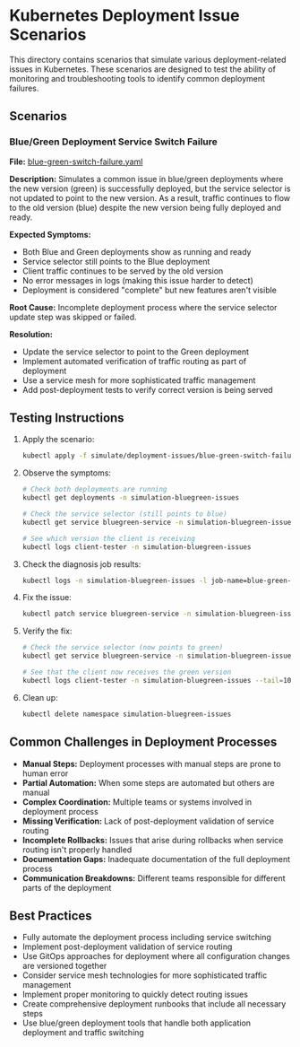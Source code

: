 # Kubernetes Deployment Issue Scenarios

This directory contains scenarios that simulate various deployment-related issues in Kubernetes. These scenarios are designed to test the ability of monitoring and troubleshooting tools to identify common deployment failures.

## Scenarios

### Blue/Green Deployment Service Switch Failure

**File:** [blue-green-switch-failure.yaml](blue-green-switch-failure.yaml)

**Description:** Simulates a common issue in blue/green deployments where the new version (green) is successfully deployed, but the service selector is not updated to point to the new version. As a result, traffic continues to flow to the old version (blue) despite the new version being fully deployed and ready.

**Expected Symptoms:**
- Both Blue and Green deployments show as running and ready
- Service selector still points to the Blue deployment
- Client traffic continues to be served by the old version
- No error messages in logs (making this issue harder to detect)
- Deployment is considered "complete" but new features aren't visible

**Root Cause:** Incomplete deployment process where the service selector update step was skipped or failed.

**Resolution:**
- Update the service selector to point to the Green deployment
- Implement automated verification of traffic routing as part of deployment
- Use a service mesh for more sophisticated traffic management
- Add post-deployment tests to verify correct version is being served

## Testing Instructions

1. Apply the scenario:
   ```bash
   kubectl apply -f simulate/deployment-issues/blue-green-switch-failure.yaml
   ```

2. Observe the symptoms:
   ```bash
   # Check both deployments are running
   kubectl get deployments -n simulation-bluegreen-issues
   
   # Check the service selector (still points to blue)
   kubectl get service bluegreen-service -n simulation-bluegreen-issues -o yaml
   
   # See which version the client is receiving
   kubectl logs client-tester -n simulation-bluegreen-issues
   ```

3. Check the diagnosis job results:
   ```bash
   kubectl logs -n simulation-bluegreen-issues -l job-name=blue-green-diagnosis
   ```

4. Fix the issue:
   ```bash
   kubectl patch service bluegreen-service -n simulation-bluegreen-issues -p '{"spec":{"selector":{"version":"green"}}}'
   ```

5. Verify the fix:
   ```bash
   # Check the service selector (now points to green)
   kubectl get service bluegreen-service -n simulation-bluegreen-issues -o yaml
   
   # See that the client now receives the green version
   kubectl logs client-tester -n simulation-bluegreen-issues --tail=10
   ```

6. Clean up:
   ```bash
   kubectl delete namespace simulation-bluegreen-issues
   ```

## Common Challenges in Deployment Processes

- **Manual Steps:** Deployment processes with manual steps are prone to human error
- **Partial Automation:** When some steps are automated but others are manual
- **Complex Coordination:** Multiple teams or systems involved in deployment process
- **Missing Verification:** Lack of post-deployment validation of service routing
- **Incomplete Rollbacks:** Issues that arise during rollbacks when service routing isn't properly handled
- **Documentation Gaps:** Inadequate documentation of the full deployment process
- **Communication Breakdowns:** Different teams responsible for different parts of the deployment

## Best Practices

- Fully automate the deployment process including service switching
- Implement post-deployment validation of service routing
- Use GitOps approaches for deployment where all configuration changes are versioned together
- Consider service mesh technologies for more sophisticated traffic management
- Implement proper monitoring to quickly detect routing issues
- Create comprehensive deployment runbooks that include all necessary steps
- Use blue/green deployment tools that handle both application deployment and traffic switching 